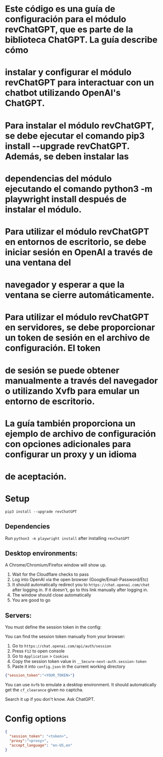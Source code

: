 # Este código es una guía de configuración para el módulo revChatGPT, que es parte de la biblioteca ChatGPT. La guía describe cómo 
# instalar y configurar el módulo revChatGPT para interactuar con un chatbot utilizando OpenAI's ChatGPT.
# 
# Para instalar el módulo revChatGPT, se debe ejecutar el comando pip3 install --upgrade revChatGPT. Además, se deben instalar las 
# dependencias del módulo ejecutando el comando python3 -m playwright install después de instalar el módulo.
# 
# Para utilizar el módulo revChatGPT en entornos de escritorio, se debe iniciar sesión en OpenAI a través de una ventana del 
# navegador y esperar a que la ventana se cierre automáticamente.
# 
# Para utilizar el módulo revChatGPT en servidores, se debe proporcionar un token de sesión en el archivo de configuración. El token 
# de sesión se puede obtener manualmente a través del navegador o utilizando Xvfb para emular un entorno de escritorio.
# 
# La guía también proporciona un ejemplo de archivo de configuración con opciones adicionales para configurar un proxy y un idioma 
# de aceptación.

# Setup
`pip3 install --upgrade revChatGPT`

## Dependencies
Run `python3 -m playwright install` after installing `revChatGPT`

## Desktop environments:
A Chrome/Chromium/Firefox window will show up.
1. Wait for the Cloudflare checks to pass
2. Log into OpenAI via the open browser (Google/Email-Password/Etc)
3. It should automatically redirect you to `https://chat.openai.com/chat` after logging in. If it doesn't, go to this link manually after logging in.
4. The window should close automatically
5. You are good to go

## Servers:
You must define the session token in the config:

You can find the session token manually from your browser:
1. Go to `https://chat.openai.com/api/auth/session`
2. Press `F12` to open console
3. Go to `Application` > `Cookies`
4. Copy the session token value in `__Secure-next-auth.session-token`
5. Paste it into `config.json` in the current working directory
```json
{"session_token":"<YOUR_TOKEN>"}
```

You can use `Xvfb` to emulate a desktop environment. It should automatically get the `cf_clearance` given no captcha.

Search it up if you don't know. Ask ChatGPT.


# Config options
```json
{
  "session_token": "<token>",
  "proxy":"<proxy>",
  "accept_language": "en-US,en"
}
```